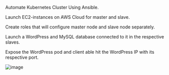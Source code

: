 
Automate Kubernetes Cluster Using Ansible.

Launch EC2-instances on AWS Cloud for master and slave.

Create roles that will configure master node and slave node separately.

Launch a WordPress and MySQL database connected to it in the respective slaves.

Expose the WordPress pod and client able hit the WordPress IP with its respective port.



![image](https://user-images.githubusercontent.com/59709429/126087732-47ebb544-0244-4326-bd75-c30f55ed6503.png)
